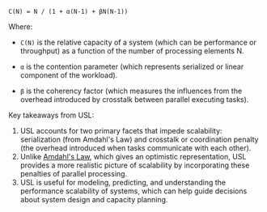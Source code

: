<script>
	import { base } from '$app/paths';
</script>

`C(N) = N / (1 + α(N-1) + βN(N-1))`

Where:

- `C(N)` is the relative capacity of a system (which can be performance or throughput) as a function of the number of processing elements N.
  
- `α` is the contention parameter (which represents serialized or linear component of the workload).
  
- `β` is the coherency factor (which measures the influences from the overhead introduced by crosstalk between parallel executing tasks).

Key takeaways from USL:

1. USL accounts for two primary facets that impede scalability: serialization (from Amdahl's Law) and crosstalk or coordination penalty (the overhead introduced when tasks communicate with each other).
2. Unlike <a class="link" href="{base}/amdahl-law">Amdahl's Law</a>, which gives an optimistic representation, USL provides a more realistic picture of scalability by incorporating these penalties of parallel processing.
3. USL is useful for modeling, predicting, and understanding the performance scalability of systems, which can help guide decisions about system design and capacity planning.